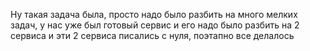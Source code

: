 Ну такая задача была, просто надо было разбить на много мелких задач, у нас уже был готовый сервис и его надо было разбить на 2 сервиса и эти 2 сервиса писались с нуля, поэтапно все делалось